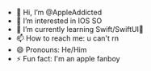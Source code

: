 - 👋 Hi, I’m @AppleAddicted
- 👀 I’m interested in IOS SO
- 🌱 I’m currently learning Swift/SwiftUI🦅
- 📫 How to reach me: u can't rn
- 😄 Pronouns: He/Him
- ⚡ Fun fact: I'm an apple fanboy
